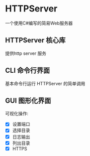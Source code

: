 # HTTPServer

一个使用C#编写的简易Web服务器

## HTTPServer 核心库
提供http server 服务


## CLI 命令行界面

基本命令行运行 HTTPServer 的简单调用


## GUI 图形化界面

可视化操作:

* [x] 设置端口
* [x] 选择目录
* [x] 日志输出
* [x] 列出目录
* [x] HTTPS
